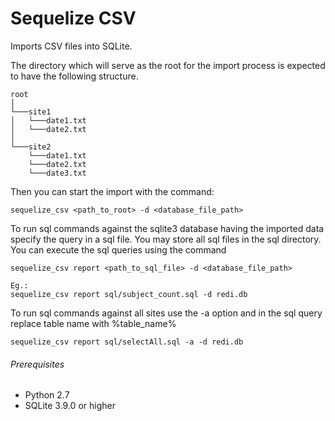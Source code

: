 # Sequelize CSV

Imports CSV files into SQLite.

The directory which will serve as the root for the import process is expected to have the following structure.

```
root
│
└───site1
│   └───date1.txt
│   └───date2.txt
│
└───site2
    └───date1.txt
    └───date2.txt
    └───date3.txt
```

Then you can start the import with the command:
```
sequelize_csv <path_to_root> -d <database_file_path>
```

To run sql commands against the sqlite3 database having the imported data specify the query in a sql file.  You may store all sql files in the sql directory.
You can execute the sql queries using the command

```
sequelize_csv report <path_to_sql_file> -d <database_file_path>

Eg.:
sequelize_csv report sql/subject_count.sql -d redi.db
```

To run sql commands against all sites use the -a option and in the sql query replace table name with %table_name%

```
sequelize_csv report sql/selectAll.sql -a -d redi.db
```


###### Prerequisites

- Python 2.7
- SQLite 3.9.0 or higher
